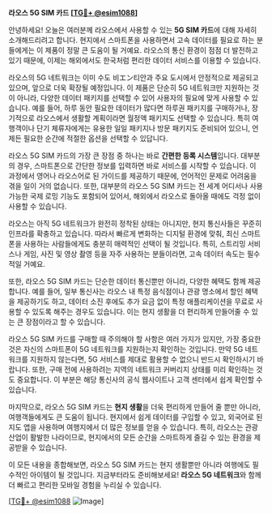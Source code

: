 **라오스 5G SIM 카드 [[TG💪+ @esim1088](https://t.me/s/esim1088)]**

안녕하세요! 오늘은 여러분께 라오스에서 사용할 수 있는 **5G SIM 카드**에 대해 자세히 소개해드리려고 합니다. 현지에서 스마트폰을 사용하면서 고속 데이터를 필요로 하는 분들에게는 이 제품이 정말 큰 도움이 될 거예요. 라오스의 통신 환경이 점점 더 발전하고 있기 때문에, 이제는 해외에서도 한국처럼 편리한 데이터 서비스를 이용할 수 있습니다.

라오스의 5G 네트워크는 이미 수도 비エン티안과 주요 도시에서 안정적으로 제공되고 있으며, 앞으로 더욱 확장될 예정입니다. 이 제품은 단순히 5G 네트워크만 지원하는 것이 아니라, 다양한 데이터 패키지를 선택할 수 있어 사용자의 필요에 맞게 사용할 수 있습니다. 예를 들어, 하루 동안 필요한 데이터가 많다면 하루권 패키지를 구매하거나, 장기적으로 라오스에서 생활할 계획이라면 월정액 패키지도 선택할 수 있습니다. 특히 여행객이나 단기 체류자에게는 유용한 일일 패키지나 방문 패키지도 준비되어 있으니, 언제든 필요한 순간에 적절한 옵션을 선택할 수 있답니다.

라오스 5G SIM 카드의 가장 큰 장점 중 하나는 바로 **간편한 등록 시스템**입니다. 대부분의 경우, 스마트폰으로 간단한 정보를 입력하면 바로 서비스를 시작할 수 있습니다. 이 과정에서 영어나 라오스어로 된 가이드를 제공하기 때문에, 언어적인 문제로 어려움을 겪을 일이 거의 없습니다. 또한, 대부분의 라오스 5G SIM 카드는 전 세계 어디서나 사용 가능한 국제 로밍 기능도 포함되어 있어서, 해외에서 라오스로 돌아올 때에도 걱정 없이 사용할 수 있습니다.

라오스는 아직 5G 네트워크가 완전히 정착된 상태는 아니지만, 현지 통신사들은 꾸준히 인프라를 확충하고 있습니다. 따라서 빠르게 변화하는 디지털 환경에 맞춰, 최신 스마트폰을 사용하는 사람들에게도 충분히 매력적인 선택이 될 것입니다. 특히, 스트리밍 서비스나 게임, 사진 및 영상 촬영 등을 자주 사용하는 분들이라면, 고속 데이터 속도는 필수적일 거예요.

또한, 라오스 5G SIM 카드는 단순한 데이터 통신뿐만 아니라, 다양한 혜택도 함께 제공합니다. 예를 들어, 일부 통신사는 라오스 내 특정 음식점이나 관광 명소에서 할인 혜택을 제공하기도 하고, 데이터 소진 후에도 추가 요금 없이 특정 애플리케이션을 무료로 사용할 수 있도록 해주는 경우도 있습니다. 이는 현지 생활을 더 편리하게 만들어줄 수 있는 큰 장점이라고 할 수 있습니다.

라오스 5G SIM 카드를 구매할 때 주의해야 할 사항은 여러 가지가 있지만, 가장 중요한 것은 자신의 스마트폰이 5G 네트워크를 지원하는지 확인하는 것입니다. 만약 5G 네트워크를 지원하지 않는다면, 5G 서비스를 제대로 활용할 수 없으니 반드시 확인하시기 바랍니다. 또한, 구매 전에 사용하려는 지역의 네트워크 커버리지 상태를 미리 확인하는 것도 중요합니다. 이 부분은 해당 통신사의 공식 웹사이트나 고객 센터에서 쉽게 확인할 수 있습니다.

마지막으로, 라오스 5G SIM 카드는 **현지 생활**을 더욱 편리하게 만들어 줄 뿐만 아니라, 여행객들에게도 큰 도움이 됩니다. 현지에서 쉽게 데이터를 구입할 수 있고, 외국어로 된 지도 앱을 사용하며 여행지에서 더 많은 정보를 얻을 수 있습니다. 특히, 라오스는 관광 산업이 활발한 나라이므로, 현지에서의 모든 순간을 스마트하게 즐길 수 있는 환경을 제공받을 수 있습니다.

이 모든 내용을 종합해보면, 라오스 5G SIM 카드는 현지 생활뿐만 아니라 여행에도 필수적인 아이템이 될 것입니다. 지금부터라도 준비해보세요! **라오스 5G 네트워크**와 함께 더 빠르고 편리한 모바일 경험을 누리실 수 있습니다.

[[TG💪+ @esim1088](https://t.me/s/esim1088) ![Image](https://i.postimg.cc/Y0z9fWf4/image.png)]
